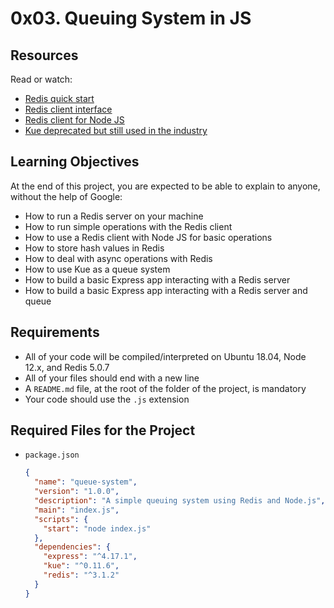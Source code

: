 # 0x03. Queuing System in JS

## Resources
Read or watch:
- [Redis quick start](https://redis.io/topics/quickstart)
- [Redis client interface](https://redis.io/clients)
- [Redis client for Node JS](https://github.com/NodeRedis/node-redis)
- [Kue deprecated but still used in the industry](https://github.com/Automattic/kue)

## Learning Objectives
At the end of this project, you are expected to be able to explain to anyone, without the help of Google:
- How to run a Redis server on your machine
- How to run simple operations with the Redis client
- How to use a Redis client with Node JS for basic operations
- How to store hash values in Redis
- How to deal with async operations with Redis
- How to use Kue as a queue system
- How to build a basic Express app interacting with a Redis server
- How to build a basic Express app interacting with a Redis server and queue

## Requirements
- All of your code will be compiled/interpreted on Ubuntu 18.04, Node 12.x, and Redis 5.0.7
- All of your files should end with a new line
- A `README.md` file, at the root of the folder of the project, is mandatory
- Your code should use the `.js` extension

## Required Files for the Project
- `package.json`
  ```json
  {
    "name": "queue-system",
    "version": "1.0.0",
    "description": "A simple queuing system using Redis and Node.js",
    "main": "index.js",
    "scripts": {
      "start": "node index.js"
    },
    "dependencies": {
      "express": "^4.17.1",
      "kue": "^0.11.6",
      "redis": "^3.1.2"
    }
  }
